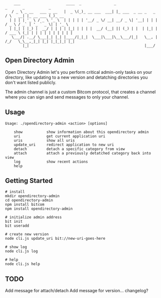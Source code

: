 
        ___                     ____  _               _                        _       _           _
       / _ \ _ __   ___ _ __   |  _ \(_)_ __ ___  ___| |_ ___  _ __ _   _     / \   __| |_ __ ___ (_)_ __ 
      | | | | '_ \ / _ \ '_ \  | | | | | '__/ _ \/ __| __/ _ \| '__| | | |   / _ \ / _` | '_ ` _ \| | '_ \ 
      | |_| | |_) |  __/ | | | | |_| | | | |  __/ (__| || (_) | |  | |_| |  / ___ \ (_| | | | | | | | | | |
       \___/| .__/ \___|_| |_| |____/|_|_|  \___|\___|\__\___/|_|   \__, | /_/   \_\__,_|_| |_| |_|_|_| |_|
            |_|                                                     |___/                                  

## Open Directory Admin

Open Directory Admin let's you perform critical admin-only tasks on your directory, like updating to a new version and detatching directories you don't want listed publicly.

The admin channel is just a custom Bitcom protocol, that creates a channel where you can sign and send messages to only your channel.

## Usage

    Usage: ./opendirectory-admin <action> [options]

        show           show information about this opendirectory admin
        uri            get current application uri
        uris           show all uris
        update_uri     redirect application to new uri
        detach         detach a specific category from view
        attach         attach a previously detatched category back into view
        log            show recent actions
        help



## Getting Started

    # install
    mkdir opendirectory-admin
    cd opendirectory-admin
    npm install bitcom
    npm install opendirectory-admin

    # initialize admin address
    bit init
    bit useradd

    # create new version
    node cli.js update_uri bit://new-uri-goes-here

    # show log
    node cli.js log

    # help
    node cli.js help

## TODO

Add message for attach/detach
Add message for version... changelog?

